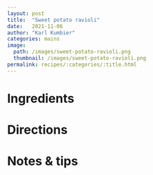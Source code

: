```yaml
---
layout: post
title:  "Sweet potato ravioli"
date:   2021-11-06
author: "Karl Kumbier"
categories: mains
image:
  path: /images/sweet-potato-ravioli.png
  thumbnail: /images/sweet-potato-ravioli.png
permalink: recipes/:categories/:title.html
---
```


# Ingredients

# Directions

# Notes & tips
